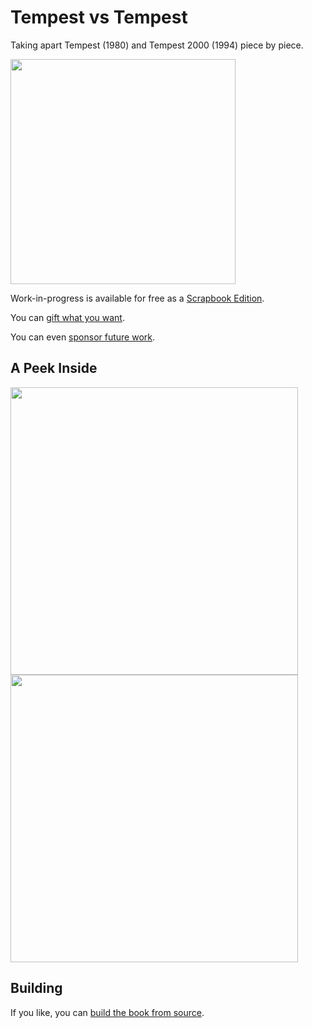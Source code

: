 # Tempest vs Tempest

Taking apart Tempest (1980) and Tempest 2000 (1994) piece by piece.

[<img height=360 src="https://github.com/mwenge/t2k-25easypieces/raw/master/src/cover/pdf/cover_front.png">](out/TempestVsTempest_release.pdf) 

Work-in-progress is available for free as a [Scrapbook Edition](out/TempestVsTempest_release.pdf).

You can [gift what you want](https://www.paypal.com/paypalme/hoganrobert).

You can even [sponsor future work](https://github.com/sponsors/mwenge/).

## A Peek Inside
<img height=460 src="https://github.com/mwenge/t2k-25easypieces/raw/master/out/page1.png"><img height=460 src="https://github.com/mwenge/t2k-25easypieces/raw/master/out/page2.png">

## Building
If you like, you can [build the book from source](BUILD.md).
